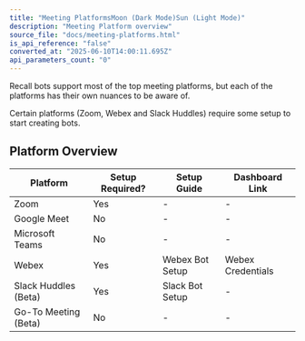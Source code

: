 ```yaml
---
title: "Meeting PlatformsMoon (Dark Mode)Sun (Light Mode)"
description: "Meeting Platform overview"
source_file: "docs/meeting-platforms.html"
is_api_reference: "false"
converted_at: "2025-06-10T14:00:11.695Z"
api_parameters_count: "0"
---
```

Recall bots support most of the top meeting platforms, but each of the platforms has their own nuances to be aware of.

Certain platforms (Zoom, Webex and Slack Huddles) require some setup to start creating bots.

## Platform Overview

[](#platform-overview)

| Platform | Setup Required? | Setup Guide | Dashboard Link |
| --- | --- | --- | --- |
| Zoom | Yes | - | - |
| Google Meet | No | - | - |
| Microsoft Teams | No | - | - |
| Webex | Yes | Webex Bot Setup | Webex Credentials |
| Slack Huddles (Beta) | Yes | Slack Bot Setup | - |
| Go-To Meeting (Beta) | No | - | - |
